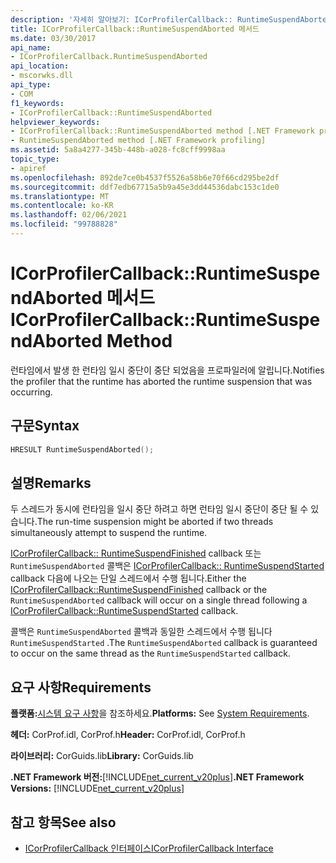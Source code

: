 ```yaml
---
description: '자세히 알아보기: ICorProfilerCallback:: RuntimeSuspendAborted 메서드'
title: ICorProfilerCallback::RuntimeSuspendAborted 메서드
ms.date: 03/30/2017
api_name:
- ICorProfilerCallback.RuntimeSuspendAborted
api_location:
- mscorwks.dll
api_type:
- COM
f1_keywords:
- ICorProfilerCallback::RuntimeSuspendAborted
helpviewer_keywords:
- ICorProfilerCallback::RuntimeSuspendAborted method [.NET Framework profiling]
- RuntimeSuspendAborted method [.NET Framework profiling]
ms.assetid: 5a8a4277-345b-448b-a028-fc8cff9998aa
topic_type:
- apiref
ms.openlocfilehash: 892de7ce0b4537f5526a58b6e70f66cd295be2df
ms.sourcegitcommit: ddf7edb67715a5b9a45e3dd44536dabc153c1de0
ms.translationtype: MT
ms.contentlocale: ko-KR
ms.lasthandoff: 02/06/2021
ms.locfileid: "99788828"
---
```

# <a name="icorprofilercallbackruntimesuspendaborted-method"></a><span data-ttu-id="682f4-103">ICorProfilerCallback::RuntimeSuspendAborted 메서드</span><span class="sxs-lookup"><span data-stu-id="682f4-103">ICorProfilerCallback::RuntimeSuspendAborted Method</span></span>

<span data-ttu-id="682f4-104">런타임에서 발생 한 런타임 일시 중단이 중단 되었음을 프로파일러에 알립니다.</span><span class="sxs-lookup"><span data-stu-id="682f4-104">Notifies the profiler that the runtime has aborted the runtime suspension that was occurring.</span></span>  
  
## <a name="syntax"></a><span data-ttu-id="682f4-105">구문</span><span class="sxs-lookup"><span data-stu-id="682f4-105">Syntax</span></span>  
  
```cpp  
HRESULT RuntimeSuspendAborted();  
```  
  
## <a name="remarks"></a><span data-ttu-id="682f4-106">설명</span><span class="sxs-lookup"><span data-stu-id="682f4-106">Remarks</span></span>  

 <span data-ttu-id="682f4-107">두 스레드가 동시에 런타임을 일시 중단 하려고 하면 런타임 일시 중단이 중단 될 수 있습니다.</span><span class="sxs-lookup"><span data-stu-id="682f4-107">The run-time suspension might be aborted if two threads simultaneously attempt to suspend the runtime.</span></span>  
  
 <span data-ttu-id="682f4-108">[ICorProfilerCallback:: RuntimeSuspendFinished](icorprofilercallback-runtimesuspendfinished-method.md) callback 또는 `RuntimeSuspendAborted` 콜백은 [ICorProfilerCallback:: RuntimeSuspendStarted](icorprofilercallback-runtimesuspendstarted-method.md) callback 다음에 나오는 단일 스레드에서 수행 됩니다.</span><span class="sxs-lookup"><span data-stu-id="682f4-108">Either the [ICorProfilerCallback::RuntimeSuspendFinished](icorprofilercallback-runtimesuspendfinished-method.md) callback or the `RuntimeSuspendAborted` callback will occur on a single thread following a [ICorProfilerCallback::RuntimeSuspendStarted](icorprofilercallback-runtimesuspendstarted-method.md) callback.</span></span>  
  
 <span data-ttu-id="682f4-109">콜백은 `RuntimeSuspendAborted` 콜백과 동일한 스레드에서 수행 됩니다 `RuntimeSuspendStarted` .</span><span class="sxs-lookup"><span data-stu-id="682f4-109">The `RuntimeSuspendAborted` callback is guaranteed to occur on the same thread as the `RuntimeSuspendStarted` callback.</span></span>  
  
## <a name="requirements"></a><span data-ttu-id="682f4-110">요구 사항</span><span class="sxs-lookup"><span data-stu-id="682f4-110">Requirements</span></span>  

 <span data-ttu-id="682f4-111">**플랫폼:**[시스템 요구 사항](../../get-started/system-requirements.md)을 참조하세요.</span><span class="sxs-lookup"><span data-stu-id="682f4-111">**Platforms:** See [System Requirements](../../get-started/system-requirements.md).</span></span>  
  
 <span data-ttu-id="682f4-112">**헤더:** CorProf.idl, CorProf.h</span><span class="sxs-lookup"><span data-stu-id="682f4-112">**Header:** CorProf.idl, CorProf.h</span></span>  
  
 <span data-ttu-id="682f4-113">**라이브러리:** CorGuids.lib</span><span class="sxs-lookup"><span data-stu-id="682f4-113">**Library:** CorGuids.lib</span></span>  
  
 <span data-ttu-id="682f4-114">**.NET Framework 버전:**[!INCLUDE[net_current_v20plus](../../../../includes/net-current-v20plus-md.md)]</span><span class="sxs-lookup"><span data-stu-id="682f4-114">**.NET Framework Versions:** [!INCLUDE[net_current_v20plus](../../../../includes/net-current-v20plus-md.md)]</span></span>  
  
## <a name="see-also"></a><span data-ttu-id="682f4-115">참고 항목</span><span class="sxs-lookup"><span data-stu-id="682f4-115">See also</span></span>

- [<span data-ttu-id="682f4-116">ICorProfilerCallback 인터페이스</span><span class="sxs-lookup"><span data-stu-id="682f4-116">ICorProfilerCallback Interface</span></span>](icorprofilercallback-interface.md)
